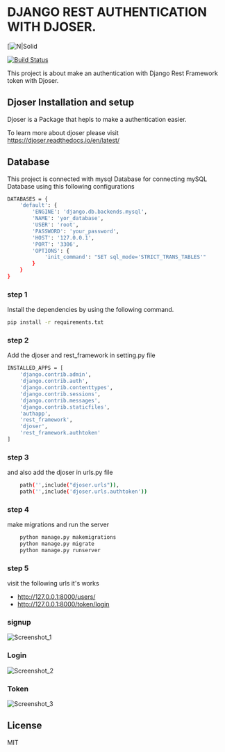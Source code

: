 # DJANGO REST AUTHENTICATION WITH DJOSER.


[![N|Solid](https://user-images.githubusercontent.com/61903698/188264476-cd5f36d4-04ac-4198-842b-c5d1f1ecd3fd.png)

[![Build Status](https://travis-ci.org/joemccann/dillinger.svg?branch=master)](https://travis-ci.org/joemccann/dillinger)

This project is about make an authentication with Django Rest Framework token with Djoser.

## Djoser Installation and setup
Djoser is a Package that hepls to make a authentication easier. 

To learn more about djoser please visit https://djoser.readthedocs.io/en/latest/

## Database 

This project is connected with mysql Database for connecting mySQL Database using this following configurations
```sh
DATABASES = {  
    'default': {  
        'ENGINE': 'django.db.backends.mysql',  
        'NAME': 'yor_database',  
        'USER': 'root',  
        'PASSWORD': 'your_password',  
        'HOST': '127.0.0.1',  
        'PORT': '3306',  
        'OPTIONS': {  
            'init_command': "SET sql_mode='STRICT_TRANS_TABLES'"  
        }  
    }  
}  
```
### step 1
Install the dependencies by using the following command.


```sh
pip install -r requirements.txt
```

### step 2

Add the djoser and rest_framework in setting.py file

```sh
INSTALLED_APPS = [
    'django.contrib.admin',
    'django.contrib.auth',
    'django.contrib.contenttypes',
    'django.contrib.sessions',
    'django.contrib.messages',
    'django.contrib.staticfiles',
    'authapp',
    'rest_framework',
    'djoser',
    'rest_framework.authtoken'
]
```
### step 3

and also add the djoser in urls.py file
```sh
    path('',include("djoser.urls")),
    path('',include('djoser.urls.authtoken'))
```
### step 4
make migrations and run the server

```sh
    python manage.py makemigrations
    python manage.py migrate
    python manage.py runserver
```

### step 5

visit the following urls it's works

- http://127.0.0.1:8000/users/
- http://127.0.0.1:8000/token/login


### signup
![Screenshot_1](https://user-images.githubusercontent.com/61903698/188263952-b633b7c4-407d-4b07-bb3c-588c94d57059.png)

### Login
![Screenshot_2](https://user-images.githubusercontent.com/61903698/188264004-22a1b86d-9d89-47ef-8c14-1757fbdbdf2c.png)

### Token

![Screenshot_3](https://user-images.githubusercontent.com/61903698/188264036-d0bfc9b7-7bf8-4e49-aeda-04cbdb9392c7.png)



## License

MIT
